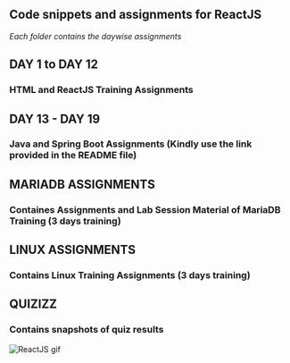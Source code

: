 ## Code snippets and assignments for ReactJS

_Each folder contains the daywise assignments_

## DAY 1 to DAY 12
### HTML and ReactJS Training Assignments


## DAY 13 - DAY 19
### Java and Spring Boot Assignments (Kindly use the link provided in the README file)


## MARIADB ASSIGNMENTS
### Containes Assignments and Lab Session Material of MariaDB Training (3 days training)


## LINUX ASSIGNMENTS
### Contains Linux Training Assignments (3 days training)


## QUIZIZZ
### Contains snapshots of quiz results

![ReactJS gif](https://user-images.githubusercontent.com/72550470/95687037-d65e7980-0c1e-11eb-850a-6c1082e6a933.gif)

